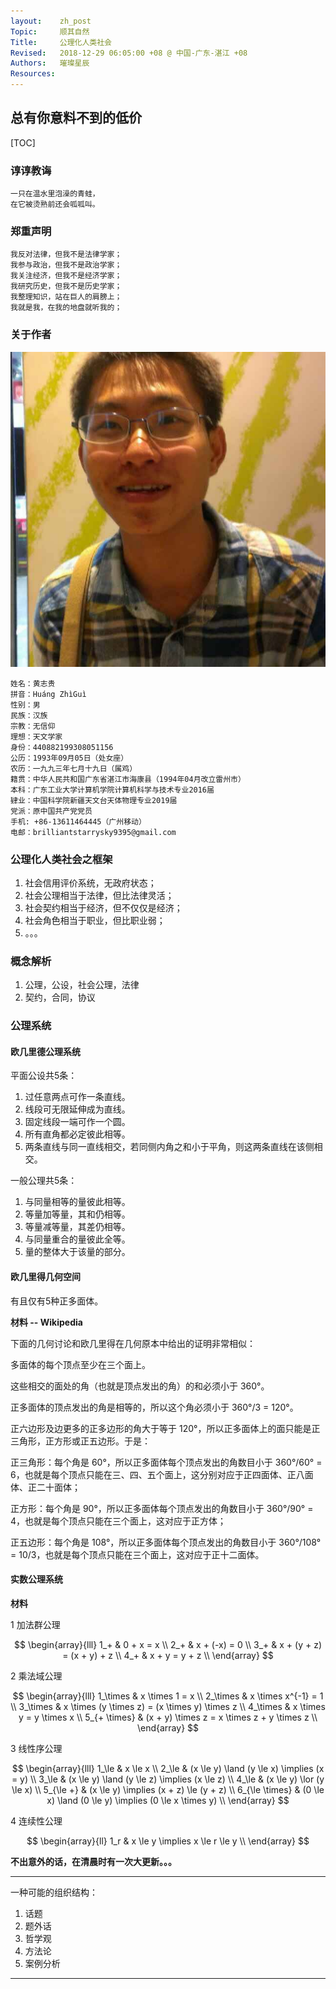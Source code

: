 ```yaml
---
layout:    zh_post
Topic:     顺其自然
Title:     公理化人类社会
Revised:   2018-12-29 06:05:00 +08 @ 中国-广东-湛江 +08
Authors:   璀璨星辰
Resources:
---
```


## 总有你意料不到的低价

[TOC]

### 谆谆教诲

```
一只在温水里泡澡的青蛙，
在它被烫熟前还会呱呱叫。
```

### 郑重声明

```
我反对法律，但我不是法律学家；
我参与政治，但我不是政治学家；
我关注经济，但我不是经济学家；
我研究历史，但我不是历史学家；
我整理知识，站在巨人的肩膀上；
我就是我，在我的地盘就听我的；
```

### 关于作者

![width:128px;](figures/bss9395/Me-with-Ellyn_2013_GuangZhou.jpg)
```
姓名：黄志贵
拼音：Huáng ZhìGuì
性别：男
民族：汉族
宗教：无信仰
理想：天文学家
身份：440882199308051156
公历：1993年09月05日（处女座）
农历：一九九三年七月十九日（属鸡）
籍贯：中华人民共和国广东省湛江市海康县（1994年04月改立雷州市）
本科：广东工业大学计算机学院计算机科学与技术专业2016届
肄业：中国科学院新疆天文台天体物理专业2019届
党派：原中国共产党党员
手机: +86-13611464445（广州移动）
电邮：brilliantstarrysky9395@gmail.com
```

### 公理化人类社会之框架

1. 社会信用评价系统，无政府状态；
2. 社会公理相当于法律，但比法律灵活；
3. 社会契约相当于经济，但不仅仅是经济；
4. 社会角色相当于职业，但比职业弱；
5. 。。。

### 概念解析

1. 公理，公设，社会公理，法律
2. 契约，合同，协议

### 公理系统

#### 欧几里德公理系统

平面公设共5条：
1. 过任意两点可作一条直线。
2. 线段可无限延伸成为直线。
3. 固定线段一端可作一个圆。
4. 所有直角都必定彼此相等。
5. 两条直线与同一直线相交，若同侧内角之和小于平角，则这两条直线在该侧相交。

一般公理共5条：
1. 与同量相等的量彼此相等。
2. 等量加等量，其和仍相等。
3. 等量减等量，其差仍相等。
4. 与同量重合的量彼此全等。
5. 量的整体大于该量的部分。

#### 欧几里得几何空间

有且仅有5种正多面体。

**材料 -- Wikipedia**

下面的几何讨论和欧几里得在几何原本中给出的证明非常相似：

多面体的每个顶点至少在三个面上。

这些相交的面处的角（也就是顶点发出的角）的和必须小于 360°。

正多面体的顶点发出的角是相等的，所以这个角必须小于 360°/3 = 120°。

正六边形及边更多的正多边形的角大于等于 120°，所以正多面体上的面只能是正三角形，正方形或正五边形。于是：

正三角形：每个角是 60°，所以正多面体每个顶点发出的角数目小于 360°/60° = 6，也就是每个顶点只能在三、四、五个面上，这分别对应于正四面体、正八面体、正二十面体；

正方形：每个角是 90°，所以正多面体每个顶点发出的角数目小于 360°/90° = 4，也就是每个顶点只能在三个面上，这对应于正方体；

正五边形：每个角是 108°，所以正多面体每个顶点发出的角数目小于 360°/108° = 10/3，也就是每个顶点只能在三个面上，这对应于正十二面体。

#### 实数公理系统

**材料**

1 加法群公理

$$
\begin{array}{lll}
1_+ & 0 + x = x \\
2_+ & x + (-x) = 0 \\
3_+ & x + (y + z) = (x + y) + z \\
4_+ & x + y = y + z \\
\end{array}
$$

2 乘法域公理

$$
\begin{array}{lll}
1_\times     & x \times 1 = x \\
2_\times     & x \times x^{-1} = 1 \\
3_\times     & x \times (y \times z) = (x \times y) \times z \\
4_\times     & x \times y = y \times x \\
5_{+ \times} & (x + y) \times z = x \times z + y \times z \\
\end{array}
$$

3 线性序公理

$$
\begin{array}{lll}
1_\le          & x \le x \\
2_\le          & (x \le y) \land (y \le x) \implies (x = y) \\
3_\le          & (x \le y) \land (y \le z) \implies (x \le z) \\
4_\le          & (x \le y) \lor (y \le x) \\
5_{\le +}      & (x \le y) \implies (x + z) \le (y + z) \\
6_{\le \times} & (0 \le x) \land (0 \le y) \implies (0 \le x \times y) \\
\end{array}
$$

4 连续性公理

$$
\begin{array}{ll}
1_r & x \le y \implies x \le r \le y \\
\end{array}
$$

**不出意外的话，在清晨时有一次大更新。。。**

--------------------------------------------------------------------------------

一种可能的组织结构：

1. 话题
2. 题外话
3. 哲学观
4. 方法论
5. 案例分析

--------------------------------------------------------------------------------